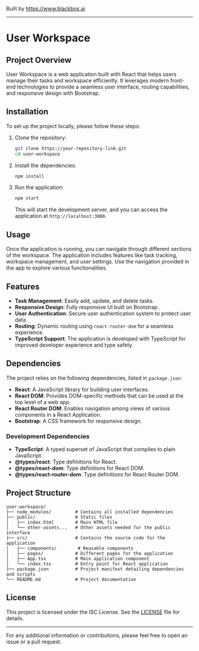 
Built by https://www.blackbox.ai

---

# User Workspace

## Project Overview

User Workspace is a web application built with React that helps users manage their tasks and workspace efficiently. It leverages modern front-end technologies to provide a seamless user interface, routing capabilities, and responsive design with Bootstrap.

## Installation

To set up the project locally, please follow these steps:

1. Clone the repository:
   ```bash
   git clone https://your-repository-link.git
   cd user-workspace
   ```

2. Install the dependencies:
   ```bash
   npm install
   ```

3. Run the application:
   ```bash
   npm start
   ```
   This will start the development server, and you can access the application at `http://localhost:3000`.

## Usage

Once the application is running, you can navigate through different sections of the workspace. The application includes features like task tracking, workspace management, and user settings. Use the navigation provided in the app to explore various functionalities.

## Features

- **Task Management**: Easily add, update, and delete tasks.
- **Responsive Design**: Fully responsive UI built on Bootstrap.
- **User Authentication**: Secure user authentication system to protect user data.
- **Routing**: Dynamic routing using `react-router-dom` for a seamless experience.
- **TypeScript Support**: The application is developed with TypeScript for improved developer experience and type safety.

## Dependencies

The project relies on the following dependencies, listed in `package.json`:

- **React**: A JavaScript library for building user interfaces.
- **React DOM**: Provides DOM-specific methods that can be used at the top level of a web app.
- **React Router DOM**: Enables navigation among views of various components in a React Application.
- **Bootstrap**: A CSS framework for responsive design.

### Development Dependencies

- **TypeScript**: A typed superset of JavaScript that compiles to plain JavaScript.
- **@types/react**: Type definitions for React.
- **@types/react-dom**: Type definitions for React DOM.
- **@types/react-router-dom**: Type definitions for React Router DOM.

## Project Structure

```plaintext
user-workspace/
├── node_modules/         # Contains all installed dependencies
├── public/               # Static files
│   ├── index.html        # Main HTML file
│   └── other-assets...   # Other assets needed for the public interface
├── src/                  # Contains the source code for the application
│   ├── components/        # Reusable components
│   ├── pages/            # Different pages for the application
│   ├── App.tsx           # Main application component
│   └── index.tsx         # Entry point for React application
├── package.json          # Project manifest detailing dependencies and scripts
└── README.md             # Project documentation
```

## License

This project is licensed under the ISC License. See the [LICENSE](LICENSE) file for details.

---

For any additional information or contributions, please feel free to open an issue or a pull request.